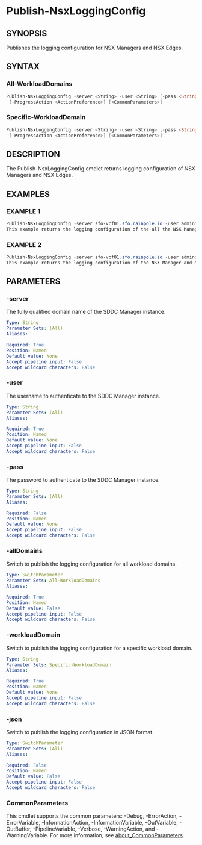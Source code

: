 # Publish-NsxLoggingConfig

## SYNOPSIS

Publishes the logging configuration for NSX Managers and NSX Edges.

## SYNTAX

### All-WorkloadDomains

```powershell
Publish-NsxLoggingConfig -server <String> -user <String> [-pass <String>] [-allDomains] [-json]
 [-ProgressAction <ActionPreference>] [<CommonParameters>]
```

### Specific-WorkloadDomain

```powershell
Publish-NsxLoggingConfig -server <String> -user <String> [-pass <String>] -workloadDomain <String> [-json]
 [-ProgressAction <ActionPreference>] [<CommonParameters>]
```

## DESCRIPTION

The Publish-NsxLoggingConfig cmdlet returns logging configuration of NSX Managers and NSX Edges.

## EXAMPLES

### EXAMPLE 1

```powershell
Publish-NsxLoggingConfig -server sfo-vcf01.sfo.rainpole.io -user administrator@vsphere.local -pass VMw@re123! -alldomains
This example returns the logging configuration of the all the NSX Managers and NSX Edge Nodes in your VCF environment.
```

### EXAMPLE 2

```powershell
Publish-NsxLoggingConfig -server sfo-vcf01.sfo.rainpole.io -user administrator@vsphere.local -pass VMw@re123! -workoadDomain sfo-m01
This example returns the logging configuration of the NSX Manager and NSX Edge Nodes in the given workload domain.
```

## PARAMETERS

### -server

The fully qualified domain name of the SDDC Manager instance.

```yaml
Type: String
Parameter Sets: (All)
Aliases:

Required: True
Position: Named
Default value: None
Accept pipeline input: False
Accept wildcard characters: False
```

### -user

The username to authenticate to the SDDC Manager instance.

```yaml
Type: String
Parameter Sets: (All)
Aliases:

Required: True
Position: Named
Default value: None
Accept pipeline input: False
Accept wildcard characters: False
```

### -pass

The password to authenticate to the SDDC Manager instance.

```yaml
Type: String
Parameter Sets: (All)
Aliases:

Required: False
Position: Named
Default value: None
Accept pipeline input: False
Accept wildcard characters: False
```

### -allDomains

Switch to publish the logging configuration for all workload domains.

```yaml
Type: SwitchParameter
Parameter Sets: All-WorkloadDomains
Aliases:

Required: True
Position: Named
Default value: False
Accept pipeline input: False
Accept wildcard characters: False
```

### -workloadDomain

Switch to publish the logging configuration for a specific workload domain.

```yaml
Type: String
Parameter Sets: Specific-WorkloadDomain
Aliases:

Required: True
Position: Named
Default value: None
Accept pipeline input: False
Accept wildcard characters: False
```

### -json

Switch to publish the logging configuration in JSON format.

```yaml
Type: SwitchParameter
Parameter Sets: (All)
Aliases:

Required: False
Position: Named
Default value: False
Accept pipeline input: False
Accept wildcard characters: False
```

### CommonParameters

This cmdlet supports the common parameters: -Debug, -ErrorAction, -ErrorVariable, -InformationAction, -InformationVariable, -OutVariable, -OutBuffer, -PipelineVariable, -Verbose, -WarningAction, and -WarningVariable. For more information, see [about_CommonParameters](http://go.microsoft.com/fwlink/?LinkID=113216).
